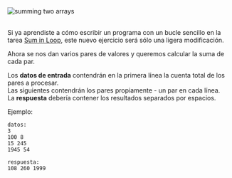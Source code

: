 <div class="text-center">
	<img src="https://codeabbey.github.io/data/sums_in_loop.gif" alt="summing two arrays"/>
</div>
<br/>

Si ya aprendiste a cómo escribir un programa con un bucle sencillo en la tarea [Sum in Loop][prevtask],
este nuevo ejercicio será sólo una ligera modificación.

[prevtask]: ./sum-in-loop

Ahora se nos dan varios pares de valores y queremos calcular la suma de cada par.  

Los **datos de entrada** contendrán en la primera línea la cuenta total de los pares a procesar.  
Las siguientes contendrán los pares propiamente - un par en cada línea.  
La **respuesta** debería contener los resultados separados por espacios.

Ejemplo:

    datos:
    3
    100 8
    15 245
    1945 54
    
    respuesta:
    108 260 1999

